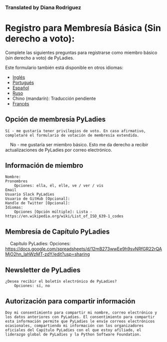 ### Translated by Diana Rodriguez

# Registro para Membresía Básica (Sin derecho a voto):

Complete las siguientes preguntas para registrarse como miembro básico (sin derecho a voto) de PyLadies.

Este formulario también está disponible en otros idiomas:

- [Inglés](https://github.com/pyladies/project-admin-logisitics/blob/master/forms/basic-membership-form-en.md)
- [Portugués](https://github.com/pyladies/project-admin-logisitics/blob/master/forms/basic-membership-form-pt.md)
- [Español](https://github.com/pyladies/project-admin-logisitics/blob/master/forms/basic-membership-form-es.md)
- [Ruso](https://github.com/pyladies/project-admin-logisitics/blob/master/forms/v-membership-form-ru.md)
- Chino (mandarín): Traducción pendiente
- [Francés](https://github.com/pyladies/project-admin-logisitics/blob/master/forms/basic-membership-form-fr.md)

## Opción de membresía PyLadies
    
    Sí - me gustaría tener privilegios de voto. En caso afirmativo, completaré el formulario de votación de membresía extendida.
    No - me gustaría ser miembro básico. Esto me da derecho a recibir actualizaciones de PyLadies por correo electrónico.
    
## Información de miembro
    
    Nombre:
    Pronombres
        Opciones: ella, él, elle, ve / ver / vis
    Email
    Usuario Slack PyLadies
    Usuario de GitHub [Opcional]:
    Handle de Twitter [Opcional]:
    Idiomas:
        Opciones [Opción múltiple]: Lista -  https://en.wikipedia.org/wiki/List_of_ISO_639-1_codes
         
## Membresía de Capítulo PyLadies

    Capítulo PyLadies:
        Opciones: https://docs.google.com/spreadsheets/d/12mB273wwEe9h9svNRfGR22rQAMjO2hn_lahWzMT-zdY/edit?usp=sharing

## Newsletter de PyLadies 

    ¿Desea recibir el boletín electrónico de PyLadies?
        Opciones: sí, no

## Autorización para compartir información
        
    Doy mi consentimiento para compartir mi nombre, correo electrónico y los datos anteriores con PyLadies. El consentimiento para compartir esta información permite que PyLadies le envíe correos electrónicos ocasionales, compartiendo mi información con los organizadores oficiales del Capítulo PyLadies con el que estoy afiliado, el liderazgo global de PyLadies y la Python Software Foundation.
